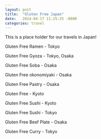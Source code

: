 ```yaml
---
layout: post
title:  "Gluten Free Japan"
date:   2024-04-17 11:25:25 -0800
categories: travel
---
```

This is a place holder for our travels in Japan!

Gluten Free Ramen - Tokyo

Gluten Free Gyoza - Tokyo, Osaka 

Gluten Free Soba - Osaka 

Gluten Free okonomiyaki - Osaka

Gluten Free Pastry - Osaka 

Gluten Free - Kyoto

Gluten Free Sushi - Kyoto

Gluten Free Sushi - Tokyo

Gluten Free Beef Plate - Osaka 

Gluten Free Curry - Tokyo



